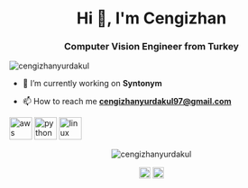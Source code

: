 <h1 align="center">Hi 👋, I'm Cengizhan</h1>
<h3 align="center">Computer Vision Engineer from Turkey</h3>
<p align="left"> <img src="https://komarev.com/ghpvc/?username=cengizhanyurdakul" alt="cengizhanyurdakul" /> </p>

- 🔭 I’m currently working on **Syntonym**

- 📫 How to reach me **cengizhanyurdakul97@gmail.com**

<p align="left"><img src="https://konpa.github.io/devicon/devicon.git/icons/amazonwebservices/amazonwebservices-original-wordmark.svg" alt="aws" width="40" height="40"/> <img src="https://konpa.github.io/devicon/devicon.git/icons/python/python-original-wordmark.svg" alt="python" width="40" height="40"/> <img src="https://konpa.github.io/devicon/devicon.git/icons/linux/linux-original.svg" alt="linux" width="40" height="40"/></p><p align="center"> <img src="https://github-readme-stats.vercel.app/api?username=cengizhanyurdakul&show_icons=true" alt="cengizhanyurdakul" /> </p>

<p align="center">
<a href="https://linkedin.com/in/cengizhan-yurdakul-a43a1518b/" target="blank"><img align="center" src="https://cdn.jsdelivr.net/npm/simple-icons@3.0.1/icons/linkedin.svg" alt="cengizhan-yurdakul-a43a1518b/" height="20" width="20" /></a>
<a href="https://instagram.com/cengizhanyurdakul" target="blank"><img align="center" src="https://cdn.jsdelivr.net/npm/simple-icons@3.0.1/icons/instagram.svg" alt="cengizhanyurdakul" height="20" width="20" /></a>
</p>
